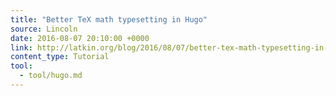 ```yaml
---
title: "Better TeX math typesetting in Hugo"
source: Lincoln
date: 2016-08-07 20:10:00 +0000
link: http://latkin.org/blog/2016/08/07/better-tex-math-typesetting-in-hugo/
content_type: Tutorial
tool:
  - tool/hugo.md
---
```







